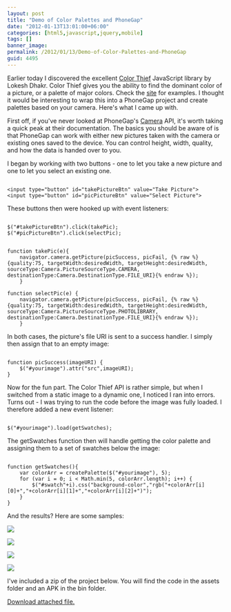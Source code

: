 ```yaml
---
layout: post
title: "Demo of Color Palettes and PhoneGap"
date: "2012-01-13T13:01:00+06:00"
categories: [html5,javascript,jquery,mobile]
tags: []
banner_image: 
permalink: /2012/01/13/Demo-of-Color-Palettes-and-PhoneGap
guid: 4495
---
```


Earlier today I discovered the excellent <a href="http://lokeshdhakar.com/projects/color-thief/">Color Thief</a> JavaScript library by Lokesh Dhakr. Color Thief gives you the ability to find the dominant color of a picture, or a palette of major colors. Check the <a href="http://lokeshdhakar.com/projects/color-thief/">site</a> for examples. I thought it would be interesting to wrap this into a PhoneGap project and create palettes based on your camera. Here's what I came up with.
<!--more-->
<p>

First off, if you've never looked at PhoneGap's <a href="http://docs.phonegap.com/en/1.3.0/phonegap_camera_camera.md.html#Camera">Camera</a> API, it's worth taking a quick peak at their documentation. The basics you should be aware of is that PhoneGap can work with either new pictures taken with the camera or existing ones saved to the device. You can control height, width, quality, and how the data is handed over to you. 

<p>

I began by working with two buttons - one to let you take a new picture and one to let you select an existing one.

<p>

<pre><code class="language-markup">
&lt;input type="button" id="takePictureBtn" value="Take Picture"&gt;
&lt;input type="button" id="picPictureBtn" value="Select Picture"&gt;
</code></pre>

<p>

These buttons then were hooked up with event listeners:

<p>

<pre><code class="language-javascript">
$("#takePictureBtn").click(takePic);
$("#picPictureBtn").click(selectPic);


function takePic(e){
	navigator.camera.getPicture(picSuccess, picFail, {% raw %}{quality:75, targetWidth:desiredWidth, targetHeight:desiredWidth, sourceType:Camera.PictureSourceType.CAMERA, destinationType:Camera.DestinationType.FILE_URI}{% endraw %});
	}

function selectPic(e) {
	navigator.camera.getPicture(picSuccess, picFail, {% raw %}{quality:75, targetWidth:desiredWidth, targetHeight:desiredWidth, sourceType:Camera.PictureSourceType.PHOTOLIBRARY, destinationType:Camera.DestinationType.FILE_URI}{% endraw %});
	}
</code></pre>

<p>

In both cases, the picture's file URI is sent to a success handler. I simply then assign that to an empty image:

<p>

<pre><code class="language-javascript">
function picSuccess(imageURI) {
	$("#yourimage").attr("src",imageURI);
}
</code></pre>

<p>

Now for the fun part. The Color Thief API is rather simple, but when I switched from a static image to a dynamic one, I noticed I ran into errors. Turns out - I was trying to run the code before the image was fully loaded. I therefore added a new event listener:

<p>

<pre><code class="language-javascript">
$("#yourimage").load(getSwatches);
</code></pre>

<p>

The getSwatches function then will handle getting the color palette and assigning them to a set of swatches below the image:

<p>

<pre><code class="language-javascript">
function getSwatches(){
	var colorArr = createPalette($("#yourimage"), 5);
	for (var i = 0; i &lt; Math.min(5, colorArr.length); i++) {
		$("#swatch"+i).css("background-color","rgb("+colorArr[i][0]+","+colorArr[i][1]+","+colorArr[i][2]+")");
	}
}	
</code></pre>

<p>

And the results? Here are some samples:

<p>

<img src="https://static.raymondcamden.com/images/shot1.png" />

<p>

<img src="https://static.raymondcamden.com/images/shot3.png" />

<p>


<img src="https://static.raymondcamden.com/images/shot4.png" />

<p>

<img src="https://static.raymondcamden.com/images/shot5.png" />

<p>

I've included a zip of the project below. You will find the code in the assets folder and an APK in the bin folder.<p><a href='https://static.raymondcamden.com/enclosures/ColorThief.zip'>Download attached file.</a></p>